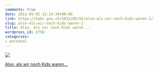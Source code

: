 ```yaml
---
comments: true
date: 2012-05-02 12:14:34+00:00
link: https://habi.gna.ch/2012/05/02/also-als-wir-noch-kids-waren-2/
slug: also-als-wir-noch-kids-waren-2
title: Also, als wir noch Kids waren...
wordpress_id: 2750
categories:
- personal
---
```


[![](https://static.flickr.com/7075/6979059546_aa6b7e00cf_m.jpg)](https://www.flickr.com/photos/habi/6979059546/)

[Also, als wir noch Kids waren...](https://www.flickr.com/photos/habi/6979059546/)